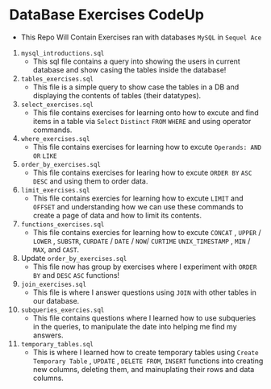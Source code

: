 # DataBase Exercises CodeUp
- This Repo Will Contain Exercises ran with databases `MySQL` in `Sequel Ace`
1. `mysql_introductions.sql`
    - This sql file contains a query into showing the users in current database and show casing the tables inside the database!
2. `tables_exercises.sql`
    - This file is a simple query to show case the tables in a DB and displaying the contents of tables (their datatypes).
3. `select_exercises.sql`
    - This file contains exercises for learning onto how to excute and find items in a table via `Select` `Distinct` `FROM` `WHERE` and using operator commands.
4. `where_exercises.sql`
    - This file contains exercises for learning how to excute `Operands: AND OR` `LIKE`
5. `order_by_exercises.sql`
    - This file contains exercises for learing how to excute `ORDER BY` `ASC` `DESC` and using them to order data.
6. `limit_exercises.sql`
    - This file contains exercies for learning how to excute `LIMIT` and `OFFSET` and understanding how we can use these commands to create a page of data and how to limit its contents.
7. `functions_exercises.sql`
    - This file contains exercies for learning how to excute `CONCAT` , `UPPER` / `LOWER` , `SUBSTR`, `CURDATE` / `DATE` / `NOW`/ `CURTIME` `UNIX_TIMESTAMP` , `MIN` / `MAX`, and `CAST`.
8. Update `order_by_exercises.sql`
    - This file  now has group by exercises where I experiment with `ORDER BY` and `DESC` `ASC` functions!
9. `join_exercises.sql`
    - This file is where I answer questions using `JOIN` with other tables in our database.
10. `subqueries_exercies.sql`
    - This file contains questions where I learned how to use subqueries in the queries, to manipulate
    the date into helping me find my answers.
11. `temporary_tables.sql`
    - This is where I learned how to create temporary tables using `Create Temporary Table` , `UPDATE` , `DELETE FROM`, `INSERT` functions into creating new columns, deleting them, and mainuplating their rows and data columns.
